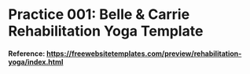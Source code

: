 # Practice 001: Belle & Carrie Rehabilitation Yoga Template

#### Reference: https://freewebsitetemplates.com/preview/rehabilitation-yoga/index.html